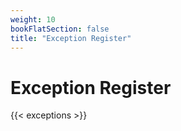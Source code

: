 ```yaml
---
weight: 10
bookFlatSection: false
title: "Exception Register"
---
```


# Exception Register

{{< exceptions >}}
